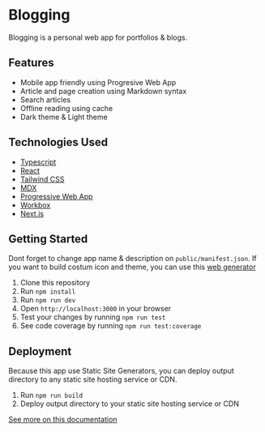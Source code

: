 # Blogging

Blogging is a personal web app for portfolios & blogs.

## Features

- Mobile app friendly using Progresive Web App
- Article and page creation using Markdown syntax
- Search articles
- Offline reading using cache
- Dark theme & Light theme

## Technologies Used

- [Typescript](https://www.typescriptlang.org/)
- [React](https://facebook.github.io/react/)
- [Tailwind CSS](https://tailwindcss.com/)
- [MDX](https://mdxjs.com/)
- [Progressive Web App](https://developers.google.com/web/progressive-web-apps/)
- [Workbox](https://developers.google.com/web/tools/workbox/)
- [Next.js](https://nextjs.org/)

## Getting Started

Dont forget to change app name & description on `public/manifest.json`.
If you want to build costum icon and theme, you can use this [web generator](https://app-manifest.firebaseapp.com/)

1. Clone this repository
2. Run `npm install`
3. Run `npm run dev`
4. Open `http://localhost:3000` in your browser
5. Test your changes by running `npm run test`
6. See code coverage by running `npm run test:coverage`

## Deployment

Because this app use Static Site Generators, you can deploy output directory to any static site hosting service or CDN.

1. Run `npm run build`
2. Deploy output directory to your static site hosting service or CDN

[See more on this documentation](https://nextjs.org/docs/advanced-features/static-html-export#deployment)
